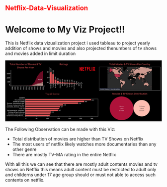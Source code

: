 
<h2 style="color:red;">Netflix-Data-Visualization</h2>
<p><h1>Welcome to My Viz Project!!</h1>
   This is Netflix data vizualization project
i used tableau to project yearly addition of shows and movies and also projected thenumbers of tv shows and movies added in limit duration</p>
<img src ='https://github.com/vinayakmathur/Netflix-Data-Visualization/blob/main/Dashboard%201.png'>

<p> The Following Observation can be made with this Viz:
   <ul>
   <li>Total distribution of movies are higher than TV Shows on Netflix</li>
   <li>The most users of netflix likely watches more documentaries than any other genre</li>
   <li>There are mostly TV-MA rating in the entire Netflix</li>
   
</ul>
With all this we can see that there are mostly adult contents movies and tv shows on Netflix this means adult content must be restricted to adult only and childerns under 17 age group should or must not able to access such contents on netflix. 
      </p>
   
